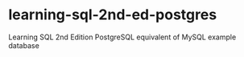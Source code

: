 # learning-sql-2nd-ed-postgres
Learning SQL 2nd Edition PostgreSQL equivalent of MySQL example database 
